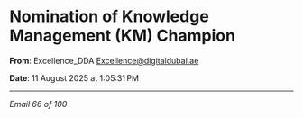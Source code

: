 # Nomination of Knowledge Management (KM) Champion

**From**: Excellence_DDA <Excellence@digitaldubai.ae>

**Date**: 11 August 2025 at 1:05:31 PM

---

*Email 66 of 100*
